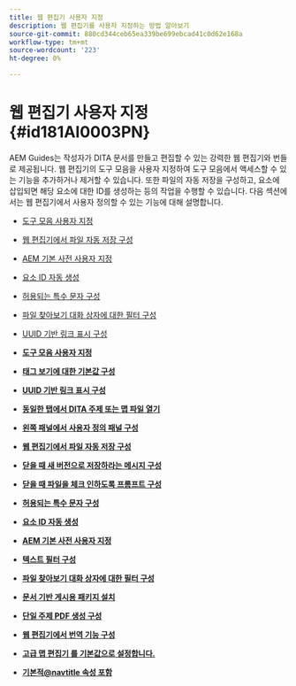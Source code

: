 ```yaml
---
title: 웹 편집기 사용자 지정
description: 웹 편집기를 사용자 지정하는 방법 알아보기
source-git-commit: 880cd344ceb65ea339be699ebcad41c0d62e168a
workflow-type: tm+mt
source-wordcount: '223'
ht-degree: 0%

---
```


# 웹 편집기 사용자 지정 {#id181AI0003PN}

AEM Guides는 작성자가 DITA 문서를 만들고 편집할 수 있는 강력한 웹 편집기와 번들로 제공됩니다. 웹 편집기의 도구 모음을 사용자 지정하여 도구 모음에서 액세스할 수 있는 기능을 추가하거나 제거할 수 있습니다. 또한 파일의 자동 저장을 구성하고, 요소에 삽입되면 해당 요소에 대한 ID를 생성하는 등의 작업을 수행할 수 있습니다. 다음 섹션에서는 웹 편집기에서 사용자 정의할 수 있는 기능에 대해 설명합니다.

- [도구 모음 사용자 지정](conf-web-editor-customize-toolbar.md#)
- [웹 편집기에서 파일 자동 저장 구성](auto-save-in-editor.md#)
- [AEM 기본 사전 사용자 지정](customize-aem-custom-dictionary.md#)
- [요소 ID 자동 생성](auto-generate-ids.md#)
- [허용되는 특수 문자 구성](conf-special-chars.md#)
- [파일 찾아보기 대화 상자에 대한 필터 구성](conf-custom-file-filters.md#)
- [UUID 기반 링크 표시 구성](conf-uuid-based-links.md#)

- **[도구 모음 사용자 지정](conf-web-editor-customize-toolbar.md)**

- **[태그 보기에 대한 기본값 구성](configure-default-value-tags-view.md)**

- **[UUID 기반 링크 표시 구성](conf-uuid-based-links.md)**

- **[동일한 탭에서 DITA 주제 또는 맵 파일 열기](open-dita-files-same-tab.md)**

- **[왼쪽 패널에서 사용자 정의 패널 구성](configure-custom-panel.md)**

- **[웹 편집기에서 파일 자동 저장 구성](auto-save-in-editor.md)**

- **[닫을 때 새 버전으로 저장하라는 메시지 구성](conf-save-as-new-version-close.md)**

- **[닫을 때 파일을 체크 인하도록 프롬프트 구성](conf-checkin-file-close.md)**

- **[허용되는 특수 문자 구성](conf-special-chars.md)**

- **[요소 ID 자동 생성](auto-generate-ids.md)**

- **[AEM 기본 사전 사용자 지정](customize-aem-custom-dictionary.md)**

- **[텍스트 필터 구성](config-text-filters.md)**

- **[파일 찾아보기 대화 상자에 대한 필터 구성](conf-custom-file-filters.md)**

- **[문서 기반 게시용 패키지 설치](configure-article-based-publishing.md)**

- **[단일 주제 PDF 생성 구성](conf-pdf-generation-dita-ot.md)**

- **[웹 편집기에서 번역 기능 구성](conf-translation-web-editor.md)**

- **[고급 맵 편집기 를 기본값으로 설정합니다.](conf-map-editor.md)**

- **[기본적@navtitle 속성 포함](auto-add-navtitle.md)**
